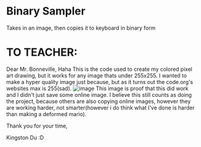 # Binary Sampler
Takes in an image, then copies it to keyboard in binary form

# TO TEACHER:
Dear Mr. Bonneville,
  Haha
  This is the code used to create my colored pixel art drawing, but it works for any image thats under 255x255. I wanted to make a hyper quality image just because, but as it turns out the code.org's websites max is 255(sad). ![image](https://user-images.githubusercontent.com/67450938/186827499-184415fb-60a2-4156-8055-844555224df1.png) This image is proof that this did work and I didn't just save some online image. I believe this still counts as doing the project, because others are also copying online images, however they are working harder, not smarter(however i do think what I've done is harder than making a deformed mario). 

Thank you for your time,

Kingston Du :D
